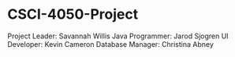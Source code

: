 # CSCI-4050-Project
Project Leader: Savannah Willis
Java Programmer: Jarod Sjogren
UI Developer: Kevin Cameron
Database Manager: Christina Abney

